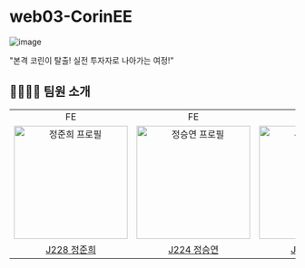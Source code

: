 # web03-CorinEE

![image](https://github.com/user-attachments/assets/c52669f2-6551-4348-b3f3-184ce23a4f47)

"본격 코린이 탈출! 실전 투자자로 나아가는 여정!”


## 👨‍👩‍👧‍👧 팀원 소개

<table>
<tr>
<td align="center"> FE </td>
<td align="center"> FE </td>
<td align="center"> BE </td>
<td align="center"> BE </td>
</tr>
  <tr>
    <td align="center">
      <a href="https://github.com/junhee1203" target="_blank">
        <img src="https://avatars.githubusercontent.com/u/147376710?v=4" alt="정준희 프로필"  width="200" height="200" />
      </a>
    </td>
    <td align="center">
      <a href="https://github.com/qwer0114" target="_blank">
        <img src="https://avatars.githubusercontent.com/u/112809788?v=4" alt="정승연 프로필"  width="200" height="200" />
      </a>
    </td>
    <td align="center">
      <a href="https://github.com/SeongHyeon0409" target="_blank">
        <img src="https://avatars.githubusercontent.com/u/31495131?v=4" alt="유성현 프로필"  width="200" height="200" />
      </a>
    </td>
    <td align="center">
      <a href="https://github.com/SeungGwan123" target="_blank">
        <img src="https://avatars.githubusercontent.com/u/123438749?v=4" alt="이승관 프로필"  width="200" height="200" />
      </a>
    </td>
    
  </tr>
  <tr>
    <td align="center">
      <a href="https://github.com/junhee1203" target="_blank">
        J228 정준희
      </a>
    </td>
     <td align="center">
      <a href="https://github.com/qwer0114" target="_blank">
       J224 정승연
      </a>
    </td> 
     <td align="center">
      <a href="https://github.com/SeongHyeon0409" target="_blank">
       J163 유성현
      </a>
       <td align="center">
      <a href="https://github.com/SeungGwan123" target="_blank">
        J186 이승관
      </a>
    </td>
  </tr>
</table>
